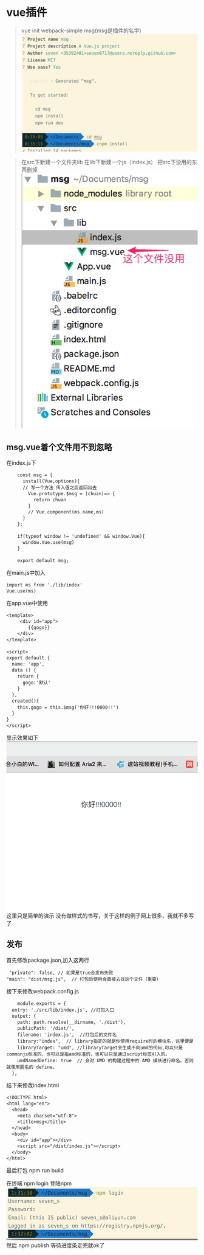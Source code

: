# vue插件
> vue init webpack-simple msg(msg是插件的名字)
> ![Jietu20190206-005036](media/15493844731018/Jietu20190206-005036.jpg)

>在src下新建一个文件夹lib
>在lib下新建一个js（index.js）
>把src下没用的东西删掉
>![Jietu20190206-010204](media/15493844731018/Jietu20190206-010204.jpg)
## msg.vue着个文件用不到忽略
在index.js下

        const msg = {
          install(Vue,options){
          // 写一个方法 传入值之后返回出去
            Vue.prototype.$msg = (chuan)=> {
              return chuan
            }
            // Vue.component(ms.name,ms)
          }
        };
        
        if(typeof window != 'undefined' && window.Vue){
          window.Vue.use(msg)
        }
        
        export default msg;
        
在main.js中加入

    import ms from './lib/index'
    Vue.use(ms)
    
在app.vue中使用

    <template>
         <div id="app">
            {{gogo}}
        </div>
    </template>
    
    <script>
    export default {
      name: 'app',
      data () {
        return {
          gogo:'默认'
        }
      },
      created(){
        this.gogo = this.$msg('你好!!!0000!!')
      }
    }
    </script>
    
显示效果如下
    ![Jietu20190206-011109](media/15493844731018/Jietu20190206-011109.jpg)
    这里只是简单的演示 没有做样式的书写，关于这样的例子网上很多，我就不多写了
    
## 发布
首先修改package.json,加入这两行
    
     "private": false, // 如果是true会发布失败
    "main": "dist/msg.js",  // 打包后使用会直接去找这个文件（重要）
    
接下来修改webpack.config.js

        module.exports = {
      entry: './src/lib/index.js', //打包入口
      output: {
        path: path.resolve(__dirname, './dist'),
        publicPath: '/dist/',
        filename: 'index.js',  //打包后的文件名
        library:"index",  // library指定的就是你使用require时的模块名，这里便是
        libraryTarget: "umd", //libraryTarget会生成不同umd的代码,可以只是commonjs标准的，也可以是指amd标准的，也可以只是通过script标签引入的。
        umdNamedDefine: true  // 会对 UMD 的构建过程中的 AMD 模块进行命名。否则就使用匿名的 define。
      },
      
结下来修改index.html

    <!DOCTYPE html>
    <html lang="en">
      <head>
        <meta charset="utf-8">
        <title>msg</title>
      </head>
      <body>
        <div id="app"></div>
        <script src="/dist/index.js"></script>
      </body>
    </html>

最后打包 npm run build

在终端 npm login 登陆npm
![Jietu20190206-013221](media/15493844731018/Jietu20190206-013221.jpg)
然后 npm publish 等待进度条走完就ok了